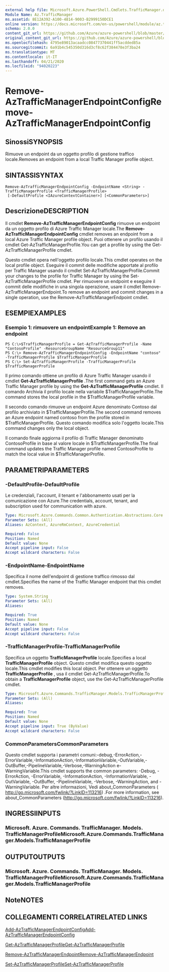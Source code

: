 ```yaml
---
external help file: Microsoft.Azure.PowerShell.Cmdlets.TrafficManager.dll-Help.xml
Module Name: Az.TrafficManager
ms.assetid: 8E12A392-A100-4814-9003-B2999150DCE1
online version: https://docs.microsoft.com/en-us/powershell/module/az.trafficmanager/remove-aztrafficmanagerendpointconfig
schema: 2.0.0
content_git_url: https://github.com/Azure/azure-powershell/blob/master/src/TrafficManager/TrafficManager/help/Remove-AzTrafficManagerEndpointConfig.md
original_content_git_url: https://github.com/Azure/azure-powershell/blob/master/src/TrafficManager/TrafficManager/help/Remove-AzTrafficManagerEndpointConfig.md
ms.openlocfilehash: 4795e89013acaadcc08477370441ff5acdded85a
ms.sourcegitcommit: 6a91b4c545350d316d3cf8c62f384478e3f3ba24
ms.translationtype: MT
ms.contentlocale: it-IT
ms.lasthandoff: 04/21/2020
ms.locfileid: "94020223"
---
```

# <span data-ttu-id="e9dd3-101">Remove-AzTrafficManagerEndpointConfig</span><span class="sxs-lookup"><span data-stu-id="e9dd3-101">Remove-AzTrafficManagerEndpointConfig</span></span>

## <span data-ttu-id="e9dd3-102">Sinossi</span><span class="sxs-lookup"><span data-stu-id="e9dd3-102">SYNOPSIS</span></span>
<span data-ttu-id="e9dd3-103">Rimuove un endpoint da un oggetto profilo di gestione traffico locale.</span><span class="sxs-lookup"><span data-stu-id="e9dd3-103">Removes an endpoint from a local Traffic Manager profile object.</span></span>

## <span data-ttu-id="e9dd3-104">SINTASSI</span><span class="sxs-lookup"><span data-stu-id="e9dd3-104">SYNTAX</span></span>

```
Remove-AzTrafficManagerEndpointConfig -EndpointName <String> -TrafficManagerProfile <TrafficManagerProfile>
 [-DefaultProfile <IAzureContextContainer>] [<CommonParameters>]
```

## <span data-ttu-id="e9dd3-105">Descrizione</span><span class="sxs-lookup"><span data-stu-id="e9dd3-105">DESCRIPTION</span></span>
<span data-ttu-id="e9dd3-106">Il cmdlet **Remove-AzTrafficManagerEndpointConfig** rimuove un endpoint da un oggetto profilo di Azure Traffic Manager locale.</span><span class="sxs-lookup"><span data-stu-id="e9dd3-106">The **Remove-AzTrafficManagerEndpointConfig** cmdlet removes an endpoint from a local Azure Traffic Manager profile object.</span></span>
<span data-ttu-id="e9dd3-107">Puoi ottenere un profilo usando il cmdlet Get-AzTrafficManagerProfile.</span><span class="sxs-lookup"><span data-stu-id="e9dd3-107">You can get a profile by using the Get-AzTrafficManagerProfile cmdlet.</span></span>

<span data-ttu-id="e9dd3-108">Questo cmdlet opera nell'oggetto profilo locale.</span><span class="sxs-lookup"><span data-stu-id="e9dd3-108">This cmdlet operates on the local profile object.</span></span>
<span data-ttu-id="e9dd3-109">Eseguire il commit delle modifiche apportate al profilo per Traffic Manager usando il cmdlet Set-AzTrafficManagerProfile.</span><span class="sxs-lookup"><span data-stu-id="e9dd3-109">Commit your changes to the profile for Traffic Manager by using the Set-AzTrafficManagerProfile cmdlet.</span></span>
<span data-ttu-id="e9dd3-110">Per rimuovere un endpoint e eseguire il commit delle modifiche in una singola operazione, usare il cmdlet Remove-AzTrafficManagerEndpoint.</span><span class="sxs-lookup"><span data-stu-id="e9dd3-110">To remove an endpoint and commit changes in a single operation, use the Remove-AzTrafficManagerEndpoint cmdlet.</span></span>

## <span data-ttu-id="e9dd3-111">ESEMPI</span><span class="sxs-lookup"><span data-stu-id="e9dd3-111">EXAMPLES</span></span>

### <span data-ttu-id="e9dd3-112">Esempio 1: rimuovere un endpoint</span><span class="sxs-lookup"><span data-stu-id="e9dd3-112">Example 1: Remove an endpoint</span></span>
```
PS C:\>$TrafficManagerProfile = Get-AzTrafficManagerProfile -Name "ContosoProfile" -ResourceGroupName "ResourceGroup11"
PS C:\> Remove-AzTrafficManagerEndpointConfig -EndpointName "contoso" -TrafficManagerProfile $TrafficManagerProfile 
PS C:\> Set-AzTrafficManagerProfile -TrafficManagerProfile $TrafficManagerProfile
```

<span data-ttu-id="e9dd3-113">Il primo comando ottiene un profilo di Azure Traffic Manager usando il cmdlet **Get-AzTrafficManagerProfile** .</span><span class="sxs-lookup"><span data-stu-id="e9dd3-113">The first command gets an Azure Traffic Manager profile by using the **Get-AzTrafficManagerProfile** cmdlet.</span></span>
<span data-ttu-id="e9dd3-114">Il comando Archivia il profilo locale nella variabile $TrafficManagerProfile.</span><span class="sxs-lookup"><span data-stu-id="e9dd3-114">The command stores the local profile in the $TrafficManagerProfile variable.</span></span>

<span data-ttu-id="e9dd3-115">Il secondo comando rimuove un endpoint Azure denominato Contoso dal profilo archiviato in $TrafficManagerProfile.</span><span class="sxs-lookup"><span data-stu-id="e9dd3-115">The second command removes an Azure endpoint named contoso from the profile stored in $TrafficManagerProfile.</span></span>
<span data-ttu-id="e9dd3-116">Questo comando modifica solo l'oggetto locale.</span><span class="sxs-lookup"><span data-stu-id="e9dd3-116">This command changes only the local object.</span></span>

<span data-ttu-id="e9dd3-117">Il comando finale aggiorna il profilo di Traffic Manager denominato ContosoProfile in base al valore locale in $TrafficManagerProfile.</span><span class="sxs-lookup"><span data-stu-id="e9dd3-117">The final command updates the Traffic Manager profile named ContosoProfile to match the local value in $TrafficManagerProfile.</span></span>

## <span data-ttu-id="e9dd3-118">PARAMETRI</span><span class="sxs-lookup"><span data-stu-id="e9dd3-118">PARAMETERS</span></span>

### <span data-ttu-id="e9dd3-119">-DefaultProfile</span><span class="sxs-lookup"><span data-stu-id="e9dd3-119">-DefaultProfile</span></span>
<span data-ttu-id="e9dd3-120">Le credenziali, l'account, il tenant e l'abbonamento usati per la comunicazione con Azure.</span><span class="sxs-lookup"><span data-stu-id="e9dd3-120">The credentials, account, tenant, and subscription used for communication with azure.</span></span>

```yaml
Type: Microsoft.Azure.Commands.Common.Authentication.Abstractions.Core.IAzureContextContainer
Parameter Sets: (All)
Aliases: AzContext, AzureRmContext, AzureCredential

Required: False
Position: Named
Default value: None
Accept pipeline input: False
Accept wildcard characters: False
```

### <span data-ttu-id="e9dd3-121">-EndpointName</span><span class="sxs-lookup"><span data-stu-id="e9dd3-121">-EndpointName</span></span>
<span data-ttu-id="e9dd3-122">Specifica il nome dell'endpoint di gestione traffico rimosso dal cmdlet.</span><span class="sxs-lookup"><span data-stu-id="e9dd3-122">Specifies the name of the Traffic Manager endpoint that this cmdlet removes.</span></span>

```yaml
Type: System.String
Parameter Sets: (All)
Aliases:

Required: True
Position: Named
Default value: None
Accept pipeline input: False
Accept wildcard characters: False
```

### <span data-ttu-id="e9dd3-123">-TrafficManagerProfile</span><span class="sxs-lookup"><span data-stu-id="e9dd3-123">-TrafficManagerProfile</span></span>
<span data-ttu-id="e9dd3-124">Specifica un oggetto **TrafficManagerProfile** locale.</span><span class="sxs-lookup"><span data-stu-id="e9dd3-124">Specifies a local **TrafficManagerProfile** object.</span></span>
<span data-ttu-id="e9dd3-125">Questo cmdlet modifica questo oggetto locale.</span><span class="sxs-lookup"><span data-stu-id="e9dd3-125">This cmdlet modifies this local object.</span></span>
<span data-ttu-id="e9dd3-126">Per ottenere un oggetto **TrafficManagerProfile** , usa il cmdlet Get-AzTrafficManagerProfile.</span><span class="sxs-lookup"><span data-stu-id="e9dd3-126">To obtain a **TrafficManagerProfile** object, use the Get-AzTrafficManagerProfile cmdlet.</span></span>

```yaml
Type: Microsoft.Azure.Commands.TrafficManager.Models.TrafficManagerProfile
Parameter Sets: (All)
Aliases:

Required: True
Position: Named
Default value: None
Accept pipeline input: True (ByValue)
Accept wildcard characters: False
```

### <span data-ttu-id="e9dd3-127">CommonParameters</span><span class="sxs-lookup"><span data-stu-id="e9dd3-127">CommonParameters</span></span>
<span data-ttu-id="e9dd3-128">Questo cmdlet supporta i parametri comuni:-debug,-ErrorAction,-ErrorVariable,-InformationAction,-InformationVariable,-OutVariable,-OutBuffer,-PipelineVariable,-Verbose,-WarningAction e-WarningVariable.</span><span class="sxs-lookup"><span data-stu-id="e9dd3-128">This cmdlet supports the common parameters: -Debug, -ErrorAction, -ErrorVariable, -InformationAction, -InformationVariable, -OutVariable, -OutBuffer, -PipelineVariable, -Verbose, -WarningAction, and -WarningVariable.</span></span> <span data-ttu-id="e9dd3-129">Per altre informazioni, Vedi about_CommonParameters ( http://go.microsoft.com/fwlink/?LinkID=113216) .</span><span class="sxs-lookup"><span data-stu-id="e9dd3-129">For more information, see about_CommonParameters (http://go.microsoft.com/fwlink/?LinkID=113216).</span></span>

## <span data-ttu-id="e9dd3-130">INGRESSI</span><span class="sxs-lookup"><span data-stu-id="e9dd3-130">INPUTS</span></span>

### <span data-ttu-id="e9dd3-131">Microsoft. Azure. Commands. TrafficManager. Models. TrafficManagerProfile</span><span class="sxs-lookup"><span data-stu-id="e9dd3-131">Microsoft.Azure.Commands.TrafficManager.Models.TrafficManagerProfile</span></span>

## <span data-ttu-id="e9dd3-132">OUTPUT</span><span class="sxs-lookup"><span data-stu-id="e9dd3-132">OUTPUTS</span></span>

### <span data-ttu-id="e9dd3-133">Microsoft. Azure. Commands. TrafficManager. Models. TrafficManagerProfile</span><span class="sxs-lookup"><span data-stu-id="e9dd3-133">Microsoft.Azure.Commands.TrafficManager.Models.TrafficManagerProfile</span></span>

## <span data-ttu-id="e9dd3-134">Note</span><span class="sxs-lookup"><span data-stu-id="e9dd3-134">NOTES</span></span>

## <span data-ttu-id="e9dd3-135">COLLEGAMENTI CORRELATI</span><span class="sxs-lookup"><span data-stu-id="e9dd3-135">RELATED LINKS</span></span>

[<span data-ttu-id="e9dd3-136">Add-AzTrafficManagerEndpointConfig</span><span class="sxs-lookup"><span data-stu-id="e9dd3-136">Add-AzTrafficManagerEndpointConfig</span></span>](./Add-AzTrafficManagerEndpointConfig.md)

[<span data-ttu-id="e9dd3-137">Get-AzTrafficManagerProfile</span><span class="sxs-lookup"><span data-stu-id="e9dd3-137">Get-AzTrafficManagerProfile</span></span>](./Get-AzTrafficManagerProfile.md)

[<span data-ttu-id="e9dd3-138">Remove-AzTrafficManagerEndpoint</span><span class="sxs-lookup"><span data-stu-id="e9dd3-138">Remove-AzTrafficManagerEndpoint</span></span>](./Remove-AzTrafficManagerEndpoint.md)

[<span data-ttu-id="e9dd3-139">Set-AzTrafficManagerProfile</span><span class="sxs-lookup"><span data-stu-id="e9dd3-139">Set-AzTrafficManagerProfile</span></span>](./Set-AzTrafficManagerProfile.md)


